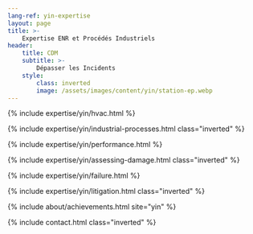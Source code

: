 ```yaml
---
lang-ref: yin-expertise
layout: page
title: >-
    Expertise ENR et Procédés Industriels
header:
    title: CDM
    subtitle: >-
        Dépasser les Incidents
    style:
        class: inverted
        image: /assets/images/content/yin/station-ep.webp
---
```


{% include expertise/yin/hvac.html %}

{% include expertise/yin/industrial-processes.html class="inverted" %}

{% include expertise/yin/performance.html %}

{% include expertise/yin/assessing-damage.html class="inverted" %}

{% include expertise/yin/failure.html %}

{% include expertise/yin/litigation.html class="inverted" %}

{% include about/achievements.html site="yin" %}

{% include contact.html class="inverted" %}
